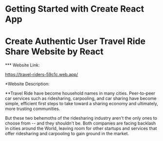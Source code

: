 # Getting Started with Create React App
# Create Authentic User Travel Ride Share Website by React
*** Website Link:

https://travel-riders-59c1c.web.app/


*Website Description:

**Travel Ride have become household names in many cities. Peer-to-peer car services such as ridesharing, carpooling, and car sharing have become simple, efficient first steps to take toward a sharing economy and ultimately, more trusting communities.

But these two behemoths of the ridesharing industry aren't the only ones to choose from -- and they shouldn't be. Both companies are facing backlash in cities around the World, leaving room for other startups and services that offer ridesharing and carpooling to gain ground in the market. 
